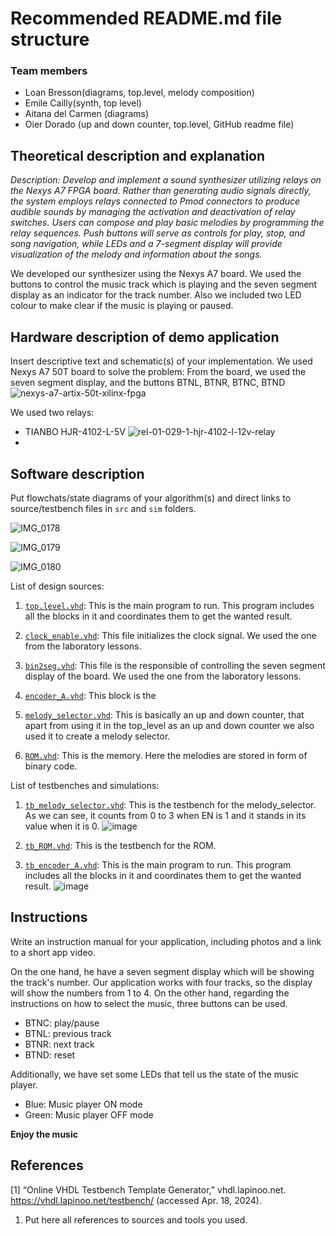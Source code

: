 # Recommended README.md file structure

### Team members

* Loan Bresson(diagrams, top.level, melody composition)
* Emile Cailly(synth, top level)
* Aitana del Carmen (diagrams)
* Oier Dorado (up and down counter, top.level, GitHub readme file)

## Theoretical description and explanation

*Description: Develop and implement a sound synthesizer utilizing relays on the Nexys A7 FPGA board. Rather than generating audio signals directly, the system employs relays connected to Pmod connectors to produce audible sounds by managing the activation and deactivation of relay switches. Users can compose and play basic melodies by programming the relay sequences. Push buttons will serve as controls for play, stop, and song navigation, while LEDs and a 7-segment display will provide visualization of the melody and information about the songs.*

We developed our synthesizer using the Nexys A7 board. We used the buttons to control the music track which is playing and the seven segment display as an indicator for the track number. Also we included two LED colour to make clear if the music is playing or paused.

## Hardware description of demo application

Insert descriptive text and schematic(s) of your implementation.
We used Nexys A7 50T board to solve the problem:
From the board, we used the seven segment display, and the buttons BTNL, BTNR, BTNC, BTND
![nexys-a7-artix-50t-xilinx-fpga](https://github.com/odorado02/DE-Project-Relay-Controlled-Sound-Synthesizer/assets/147071596/52f406b8-4785-469b-90a5-d3e47c6999ed)

We used two relays:
- TIANBO HJR-4102-L-5V
![rel-01-029-1-hjr-4102-l-12v-relay](https://github.com/odorado02/DE-Project-Relay-Controlled-Sound-Synthesizer/assets/147071596/44817505-fdca-4f97-b3d0-d868bf6c868e)
-

## Software description

Put flowchats/state diagrams of your algorithm(s) and direct links to source/testbench files in `src` and `sim` folders.

![IMG_0178](https://github.com/odorado02/DE-Project-Relay-Controlled-Sound-Synthesizer/assets/147071596/9572ea9e-f6bd-47eb-9fb5-0a7c7338b742)

![IMG_0179](https://github.com/odorado02/DE-Project-Relay-Controlled-Sound-Synthesizer/assets/147071596/c8e977db-356b-4371-b940-84b205655f34)

![IMG_0180](https://github.com/odorado02/DE-Project-Relay-Controlled-Sound-Synthesizer/assets/147071596/9de00945-24e0-4c20-8b65-0e9814bff2e4)

List of design sources:

1. [`top.level.vhd`](): This is the main program to run. This program includes all the blocks in it and coordinates them to get the wanted result.

2. [`clock_enable.vhd`](https://github.com/odorado02/DE-Project-Relay-Controlled-Sound-Synthesizer/blob/9a9f8162f6d7d15c2d32c0ccf66bdfa4364458fc/source/design%20source/clock_enable.vhd): This file initializes the clock signal. We used the one from the laboratory lessons.

4. [`bin2seg.vhd`](https://github.com/odorado02/DE-Project-Relay-Controlled-Sound-Synthesizer/blob/9a9f8162f6d7d15c2d32c0ccf66bdfa4364458fc/source/design%20source/bin2seg.vhd): This file is the responsible of controlling the seven segment display of the board. We used the one from the laboratory lessons.

5. [`encoder_A.vhd`](https://github.com/odorado02/DE-Project-Relay-Controlled-Sound-Synthesizer/blob/9a9f8162f6d7d15c2d32c0ccf66bdfa4364458fc/source/design%20source/encoder_A.vhd): This block is the 

6. [`melody_selector.vhd`](https://github.com/odorado02/DE-Project-Relay-Controlled-Sound-Synthesizer/blob/9a9f8162f6d7d15c2d32c0ccf66bdfa4364458fc/source/design%20source/melody_selector.vhd): This is basically an up and down counter, that apart from using it in the top_level as an up and down counter we also used it to create a melody selector.

7. [`ROM.vhd`](): This is the memory. Here the melodies are stored in form of binary code.

List of testbenches and simulations:

1. [`tb_melody_selector.vhd`](https://github.com/odorado02/DE-Project-Relay-Controlled-Sound-Synthesizer/blob/9a9f8162f6d7d15c2d32c0ccf66bdfa4364458fc/source/testbenches/tb_melody_selector.vhd): This is the testbench for the melody_selector. As we can see, it counts from 0 to 3 when EN is 1 and it stands in its value when it is 0.
![image](https://github.com/odorado02/DE-Project-Relay-Controlled-Sound-Synthesizer/assets/147071596/f29c14b7-33df-40af-b27a-15c41b11f207)

3. [`tb_ROM.vhd`](https://github.com/odorado02/DE-Project-Relay-Controlled-Sound-Synthesizer/blob/9a9f8162f6d7d15c2d32c0ccf66bdfa4364458fc/source/testbenches/tb_ROM.vhd): This is the testbench for the ROM.
  
4. [`tb_encoder_A.vhd`](https://github.com/odorado02/DE-Project-Relay-Controlled-Sound-Synthesizer/blob/45a454364ca8d41ae2ffea6cb52cb3a33cf7d602/source/testbenches/tb_encoder_A.vhd): This is the main program to run. This program includes all the blocks in it and coordinates them to get the wanted result.
![image](https://github.com/odorado02/DE-Project-Relay-Controlled-Sound-Synthesizer/assets/147071596/2b795c82-ad09-4d81-81d2-875defd2a007)

## Instructions

Write an instruction manual for your application, including photos and a link to a short app video.

On the one hand, he have a seven segment display which will be showing the track's number. Our application works with four tracks, so the display will show the numbers from 1 to 4. 
On the other hand, regarding the instructions on how to select the music, three buttons can be used.
- BTNC: play/pause
- BTNL: previous track
- BTNR: next track
- BTND: reset

Additionally, we have set some LEDs that tell us the state of the music player.
- Blue: Music player ON mode
- Green: Music player OFF mode

**Enjoy the music**

## References

[1]
“Online VHDL Testbench Template Generator,” vhdl.lapinoo.net. https://vhdl.lapinoo.net/testbench/ (accessed Apr. 18, 2024).

1. Put here all references to sources and tools you used.
